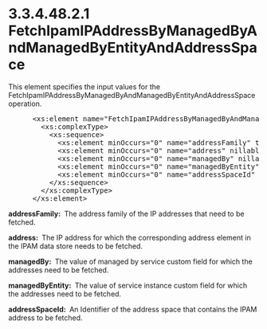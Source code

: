 <html dir="LTR" xmlns:mshelp="http://msdn.microsoft.com/mshelp" xmlns:ddue="http://ddue.schemas.microsoft.com/authoring/2003/5" xmlns:xlink="http://www.w3.org/1999/xlink" xmlns:tool="http://www.microsoft.com/tooltip">
 <body>
 <div id="header">
 <h1 class="heading">3.3.4.48.2.1 FetchIpamIPAddressByManagedByAndManagedByEntityAndAddressSpace</h1>
 </div>
 <div id="mainSection">
 <div id="mainBody">
 <div id="allHistory" class="saveHistory"></div>
 <div id="sectionSection0" class="section" name="collapseableSection">
 

<p>This element specifies the input values for the
FetchIpamIPAddressByManagedByAndManagedByEntityAndAddressSpace operation.</p>

<dl>
<dd>
<div><pre> &lt;xs:element name=&quot;FetchIpamIPAddressByManagedByAndManagedByEntityAndAddressSpace&quot;&gt;
   &lt;xs:complexType&gt;
     &lt;xs:sequence&gt;
       &lt;xs:element minOccurs=&quot;0&quot; name=&quot;addressFamily&quot; type=&quot;syssock:AddressFamily&quot; /&gt;
       &lt;xs:element minOccurs=&quot;0&quot; name=&quot;address&quot; nillable=&quot;true&quot; type=&quot;sysnet:IPAddress&quot; /&gt;
       &lt;xs:element minOccurs=&quot;0&quot; name=&quot;managedBy&quot; nillable=&quot;true&quot; type=&quot;xsd:string&quot; /&gt;
       &lt;xs:element minOccurs=&quot;0&quot; name=&quot;managedByEntity&quot; nillable=&quot;true&quot; type=&quot;xsd:string&quot; /&gt;
       &lt;xs:element minOccurs=&quot;0&quot; name=&quot;addressSpaceId&quot; type=&quot;xsd:long&quot; /&gt;
     &lt;/xs:sequence&gt;
   &lt;/xs:complexType&gt;
 &lt;/xs:element&gt;
</pre></div>
</dd></dl>

<p><b>addressFamily: </b> The address family of the IP
addresses that need to be fetched.</p>

<p><b>address: </b> The IP address for which the
corresponding address element in the IPAM data store needs to be fetched.</p>

<p><b>managedBy: </b> The value of managed by service
custom field for which the addresses need to be fetched.</p>

<p><b>managedByEntity: </b> The value of service
instance custom field for which the addresses need to be fetched.</p>

<p><b>addressSpaceId: </b> An Identifier of the address
space that contains the IPAM address to be fetched.</p>


 </div>
 </div>
 </div>
 </body>
</html>